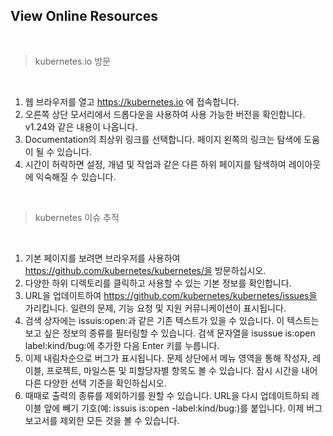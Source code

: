 
## View Online Resources

<br/>

>kubernetes.io 방문

<br/>

1. 웹 브라우저를 열고 https://kubernetes.io 에 접속합니다.
2. 오른쪽 상단 모서리에서 드롭다운을 사용하여 사용 가능한 버전을 확인합니다. v1.24와 같은 내용이 나옵니다.
3. Documentation의 최상위 링크를 선택합니다. 페이지 왼쪽의 링크는 탐색에 도움이 될 수 있습니다.
4. 시간이 허락하면 설정, 개념 및 작업과 같은 다른 하위 페이지를 탐색하여 레이아웃에 익숙해질 수 있습니다.

<br/>

>kubernetes 이슈 추적

<br/>

1. 기본 페이지를 보려면 브라우저를 사용하여 https://github.com/kubernetes/kubernetes/을 방문하십시오.
2. 다양한 하위 디렉토리를 클릭하고 사용할 수 있는 기본 정보를 확인합니다.
3. URL을 업데이트하여 https://github.com/kubernetes/kubernetes/issues을 가리킵니다. 일련의 문제, 기능 요청 및 지원 커뮤니케이션이 표시됩니다.
4. 검색 상자에는 issuis:open:과 같은 기존 텍스트가 있을 수 있습니다. 이 텍스트는 보고 싶은 정보의 종류를 필터링할 수 있습니다. 검색 문자열을 isussue is:open label:kind/bug:에 추가한 다음 Enter 키를 누릅니다.
5. 이제 내림차순으로 버그가 표시됩니다. 문제 상단에서 메뉴 영역을 통해 작성자, 레이블, 프로젝트, 마일스톤 및 피할당자별 항목도 볼 수 있습니다. 잠시 시간을 내어 다른 다양한 선택 기준을 확인하십시오.
6. 때때로 출력의 종류를 제외하기를 원할 수 있습니다. URL을 다시 업데이트하되 레이블 앞에 빼기 기호(예: issuis is:open -label:kind/bug:)를 붙입니다. 이제 버그 보고서를 제외한 모든 것을 볼 수 있습니다.
